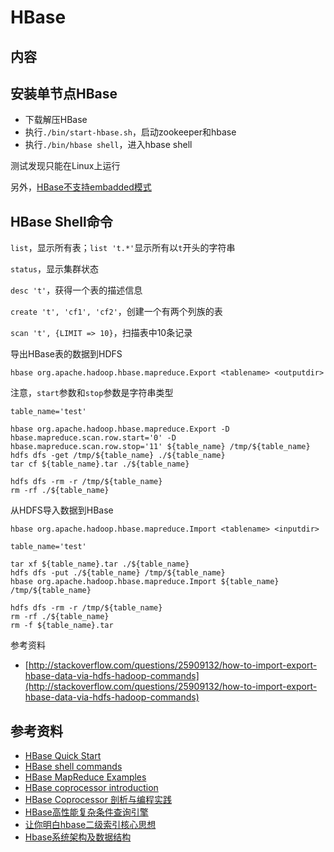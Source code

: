# HBase

## 内容

## 安装单节点HBase

- 下载解压HBase
- 执行`./bin/start-hbase.sh`，启动zookeeper和hbase
- 执行`./bin/hbase shell`，进入hbase shell

测试发现只能在Linux上运行

另外，[HBase不支持embadded模式](https://issues.apache.org/jira/browse/HBASE-8016)

## HBase Shell命令

`list`，显示所有表；`list 't.*'`显示所有以`t`开头的字符串

`status`，显示集群状态

`desc 't'`，获得一个表的描述信息

`create 't', 'cf1', 'cf2'`，创建一个有两个列族的表

`scan 't', {LIMIT => 10}`，扫描表中10条记录

导出HBase表的数据到HDFS

```
hbase org.apache.hadoop.hbase.mapreduce.Export <tablename> <outputdir>
```

注意，`start`参数和`stop`参数是字符串类型

```
table_name='test'

hbase org.apache.hadoop.hbase.mapreduce.Export -D hbase.mapreduce.scan.row.start='0' -D hbase.mapreduce.scan.row.stop='11' ${table_name} /tmp/${table_name}
hdfs dfs -get /tmp/${table_name} ./${table_name}
tar cf ${table_name}.tar ./${table_name}

hdfs dfs -rm -r /tmp/${table_name}
rm -rf ./${table_name}
```

从HDFS导入数据到HBase

```
hbase org.apache.hadoop.hbase.mapreduce.Import <tablename> <inputdir>
```

```
table_name='test'

tar xf ${table_name}.tar ./${table_name}
hdfs dfs -put ./${table_name} /tmp/${table_name}
hbase org.apache.hadoop.hbase.mapreduce.Import ${table_name} /tmp/${table_name}

hdfs dfs -rm -r /tmp/${table_name}
rm -rf ./${table_name}
rm -f ${table_name}.tar
```

参考资料

- [http://stackoverflow.com/questions/25909132/how-to-import-export-hbase-data-via-hdfs-hadoop-commands](http://stackoverflow.com/questions/25909132/how-to-import-export-hbase-data-via-hdfs-hadoop-commands)

## 参考资料

- [HBase Quick Start](http://hbase.apache.org/0.94/book/quickstart.html)
- [HBase shell commands](https://learnhbase.wordpress.com/2013/03/02/hbase-shell-commands/)
- [HBase MapReduce Examples](http://hbase.apache.org/0.94/book/mapreduce.example.html)
- [HBase coprocessor introduction](https://blogs.apache.org/hbase/entry/coprocessor_introduction)
- [HBase Coprocessor 剖析与编程实践](http://www.cnblogs.com/ventlam/archive/2012/10/30/2747024.html)
- [HBase高性能复杂条件查询引擎](http://www.infoq.com/cn/articles/hbase-second-index-engine)
- [让你明白hbase二级索引核心思想](http://www.aboutyun.com/thread-8819-1-1.html)
- [Hbase系统架构及数据结构](http://www.uml.org.cn/zjjs/201211132.asp)